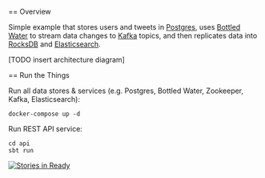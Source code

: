 == Overview

Simple example that stores users and tweets in [Postgres](http://www.postgresql.org/), uses [Bottled Water](https://github.com/confluentinc/bottledwater-pg) to stream data changes to [Kafka](http://kafka.apache.org/) topics, and then replicates data into [RocksDB](http://rocksdb.org/) and [Elasticsearch](https://www.elastic.co/products/elasticsearch).

[TODO insert architecture diagram]

== Run the Things

Run all data stores & services (e.g. Postgres, Bottled Water, Zookeeper, Kafka, Elasticsearch):

```
docker-compose up -d
```

Run REST API service:

```
cd api
sbt run
```

[![Stories in Ready](https://badge.waffle.io/zcox/data-replication-example.png?label=ready&title=Ready)](https://waffle.io/zcox/data-replication-example)
